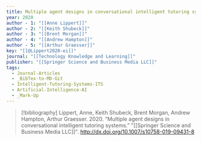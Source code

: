```yaml
---
title: Multiple agent designs in conversational intelligent tutoring systems
year: 2020
author - 1: "[[Anne Lippert]]"
author - 2: "[[Keith Shubeck]]"
author - 3: "[[Brent Morgan]]"
author - 4: "[[Andrew Hampton]]"
author - 5: "[[Arthur Graesser]]"
key: "[[@Lippert2020-ei]]"
journal: "[[Technology Knowledge and Learning]]"
publisher: "[[Springer Science and Business Media LLC]]"
tags:
  - Journal-Articles
  - _BibTex-to-MD-Git
  - Intelligent-Tutoring-Systems-ITS
  - Artificial-Intelligence-AI
  - _Mark-Up
---
```


> [!bibliography]
> Lippert, Anne, Keith Shubeck, Brent Morgan, Andrew Hampton, Arthur Graesser. 2020. “Multiple agent designs in conversational intelligent tutoring systems.” "[[Springer Science and Business Media LLC]]". http://dx.doi.org/10.1007/s10758-019-09431-8